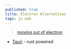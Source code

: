 ```yaml
---
published: true
title: Electron Alternatives
tags: js web
---
```

> [moving out of electron](https://news.ycombinator.com/item?id=31764773)

- [Tauri](https://tauri.studio/v1/guides/) - rust powered
